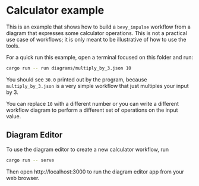 # Calculator example

This is an example that shows how to build a `bevy_impulse` workflow from a diagram
that expresses some calculator operations. This is not a practical use case of
workflows; it is only meant to be illustrative of how to use the tools.

For a quick run this example, open a terminal focused on this folder and run:

```bash
cargo run -- run diagrams/multiply_by_3.json 10
```

You should see `30.0` printed out by the program, because `multiply_by_3.json` is a
very simple workflow that just multiples your input by 3.

You can replace `10` with a different number or you can write a different workflow
diagram to perform a different set of operations on the input value.

## Diagram Editor

To use the diagram editor to create a new calculator workflow, run

```bash
cargo run -- serve
```

Then open http://localhost:3000 to run the diagram editor app from your web browser.
